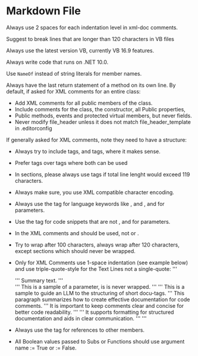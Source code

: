 ﻿# Markdown File
Always use 2 spaces for each indentation level in xml-doc comments.

Suggest to break lines that are longer than 120 characters in VB files

Always use the latest version VB, currently VB 16.9 features.

Always write code that runs on .NET 10.0.

Use `NameOf` instead of string literals for member names.

Always have the last return statement of a method on its own line.
By default, if asked for XML comments for an entire class:
  * Add XML comments for all public members of the class.
  * Include comments for the class, the constructor, all Public properties,
  * Public methods, events and protected virtual members, but never fields.
  * Never modify file_header unless it does not match file_header_template in .editorconfig

If generally asked for XML comments, note they need to have a structure:
 * Always try to include <see cref="..."/> tags, and <see langword="..."/> tags, where it makes sense.
 * Prefer <see langword="..."/> tags over <see cref="..."/> tags where both can be used
 * In <remarks/> sections, please always use <para> tags if total line lenght would exceed 119 characters.
 * Always make sure, you use XML compatible character encoding.
 * Always use the <see langword="$..."/> tag for language keywords like <see langword="True"/>, <see langword="False"/> and <see langword="Nothing"/>, and <paramref name="$..."/> for parameters.
 * Use the <c/> tag for code snippets that are not <see langword="$..."/>, and <paramref name="$..."/> for parameters.
 * In the XML comments <see langword="True"/> and <see langword="False"/> should be used, not <see langword="true"/> or <see langword="false"/>.
 * Try to wrap after 100 characters, always wrap after 120 characters, except <param name="..."/> sections which should never be wrapped.
 * Only for XML Comments use 1-space indentation (see example below) and use triple-quote-style for the Text Lines not a single-quote:
   ''' <summary>
   '''  Summary text.
   ''' </summary>
   ''' <param name="SomeName">This is a sample of a parameter, is is never wrapped.</param>
   ''' <remarks>
   '''  <para>This is a sample to guide an LLM to the structuring of short docu-tags.</para>
   '''  <para>This paragraph summarizes how to create effective documentation for code comments.</para>
   '''  <para>It is important to keep comments clear and concise for better code readability.</Para>
   '''  <para>
   '''   It supports formatting for structured documentation and aids in clear communication.
   '''  </para>
   ''' </remarks>

 * Always use the <see cref="..."/> tag for references to other members.
 * All Boolean values passed to Subs or Functions should use argument name := True or := False.
